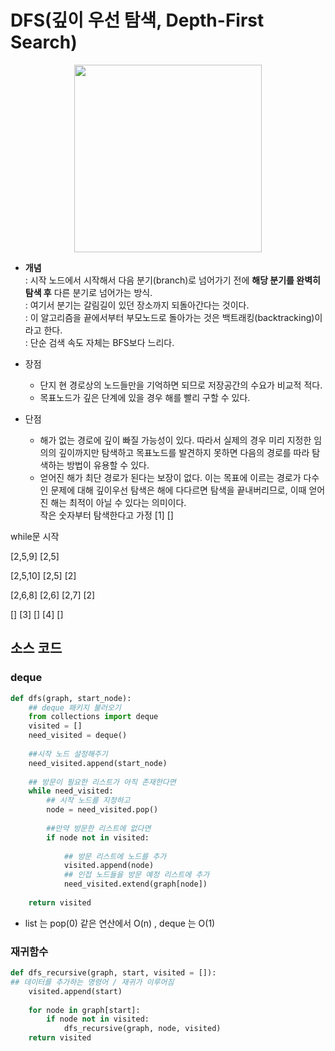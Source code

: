 # DFS(깊이 우선 탐색, Depth-First Search)
<p align="center"><img src='https://user-images.githubusercontent.com/94775103/212637956-5b8112fa-d99c-41db-a89a-32c3a2b7d927.gif' height="300px" width="300px"></p>

* **개념**  
: 시작 노드에서 시작해서 다음 분기(branch)로 넘어가기 전에 **해당 분기를 완벽히 탐색 후** 다른 분기로 넘어가는 방식.  
: 여기서 분기는 갈림길이 있던 장소까지 되돌아간다는 것이다.  
: 이 알고리즘을 끝에서부터 부모노드로 돌아가는 것은 백트래킹(backtracking)이라고 한다.  
: 단순 검색 속도 자체는 BFS보다 느리다.

* 장점  
    - 단지 현 경로상의 노드들만을 기억하면 되므로 저장공간의 수요가 비교적 적다.  
    - 목표노드가 깊은 단계에 있을 경우 해를 빨리 구할 수 있다.  
* 단점
    - 해가 없는 경로에 깊이 빠질 가능성이 있다. 따라서 실제의 경우 미리 지정한 임의의 깊이까지만 탐색하고 목표노드를 발견하지 못하면 다음의 경로를 따라 탐색하는 방법이 유용할 수 있다.  
    - 얻어진 해가 최단 경로가 된다는 보장이 없다. 이는 목표에 이르는 경로가 다수인 문제에 대해 깊이우선 탐색은 해에 다다르면 탐색을 끝내버리므로, 이때 얻어진 해는 최적이 아닐 수 있다는 의미이다.   
작은 숫자부터 탐색한다고 가정
[1] []


while문 시작


[2,5,9] [2,5]


[2,5,10] [2,5] [2]  


[2,6,8] [2,6] [2,7] [2]


[] [3] [] [4] []

## 소스 코드
### deque

```py
def dfs(graph, start_node):
    ## deque 패키지 불러오기
    from collections import deque
    visited = []
    need_visited = deque()
    
    ##시작 노드 설정해주기
    need_visited.append(start_node)
    
    ## 방문이 필요한 리스트가 아직 존재한다면
    while need_visited:
        ## 시작 노드를 지정하고
        node = need_visited.pop()
 
        ##만약 방문한 리스트에 없다면
        if node not in visited:
 
            ## 방문 리스트에 노드를 추가
            visited.append(node)
            ## 인접 노드들을 방문 예정 리스트에 추가
            need_visited.extend(graph[node])
                
    return visited
```
* list 는 pop(0) 같은 연산에서 O(n) , deque 는 O(1) 

### 재귀함수
```py
def dfs_recursive(graph, start, visited = []):
## 데이터를 추가하는 명령어 / 재귀가 이루어짐 
    visited.append(start)
 
    for node in graph[start]:
        if node not in visited:
            dfs_recursive(graph, node, visited)
    return visited
```


